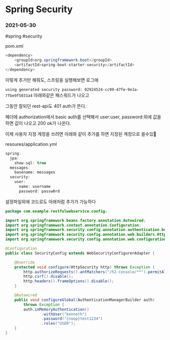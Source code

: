 # Spring Security
### 2021-05-30
#spring #security

pom.xml
```java
<dependency>
    <groupId>org.springframework.boot</groupId>
    <artifactId>spring-boot-starter-security</artifactId>
</dependency>
```

이렇게 추가만 해줘도,
스프링을 실행해보면 로그에

`using generated security password: 02924524-cc99-47fe-9e1a-7fbe9f5031a4`
아래와같은 패스워드가 나오고

그동안 잘되던 rest-api도 401 auth가 뜬다.

헤더에 authorization에서 basic auth를 선택해서 user:user, password:위에 값을 하면 값이 나오고 200 ok가 나온다.


이제 사용자 지정 계정을 쓰려면 아래와 같이 추가를 하면 지정된 계정으로 쓸수있

resoures/application.yml
```java
spring:
  jpa:
    show-sql: true
  messages:
    basename: messages
  security:
    user:
      name: username
      password: passw0rd
```


설정파일외에 코드로도 아래처럼 추가가 가능하다

```java
package com.example.restfulwebservice.config;

import org.springframework.beans.factory.annotation.Autowired;
import org.springframework.context.annotation.Configuration;
import org.springframework.security.config.annotation.authentication.builders.AuthenticationManagerBuilder;
import org.springframework.security.config.annotation.web.builders.HttpSecurity;
import org.springframework.security.config.annotation.web.configuration.WebSecurityConfigurerAdapter;

@Configuration
public class SecurityConfig extends WebSecurityConfigurerAdapter {

    @Override
    protected void configure(HttpSecurity http) throws Exception {
        http.authorizeRequests().antMatchers("/h2-console/**").permitAll();
        http.csrf().disable();
        http.headers().frameOptions().disable();
    }

    @Autowired
    public void configureGlobal(AuthenticationManagerBuilder auth)
        throws Exception {
        auth.inMemoryAuthentication()
                .withUser("kenneth")
                .password("{noop}test1234")
                .roles("USER");
    }
}
```
